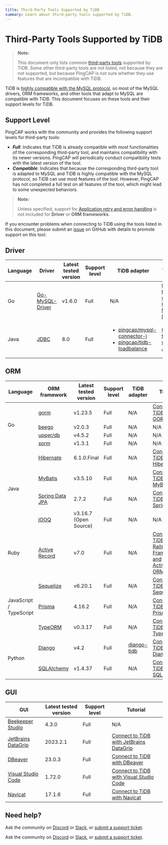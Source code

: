 ```yaml
---
title: Third-Party Tools Supported by TiDB
summary: Learn about third-party tools supported by TiDB.
---
```


# Third-Party Tools Supported by TiDB

> **Note:**
>
> This document only lists common [third-party tools](https://en.wikipedia.org/wiki/Third-party_source) supported by TiDB. Some other third-party tools are not listed, not because they are not supported, but because PingCAP is not sure whether they use features that are incompatible with TiDB.

TiDB is [highly compatible with the MySQL protocol](/mysql-compatibility.md), so most of the MySQL drivers, ORM frameworks, and other tools that adapt to MySQL are compatible with TiDB. This document focuses on these tools and their support levels for TiDB.

## Support Level

PingCAP works with the community and provides the following support levels for third-party tools:

- **_Full_**: Indicates that TiDB is already compatible with most functionalities of the corresponding third-party tool, and maintains compatibility with its newer versions. PingCAP will periodically conduct compatibility tests with the latest version of the tool.
- **_Compatible_**: Indicates that because the corresponding third-party tool is adapted to MySQL and TiDB is highly compatible with the MySQL protocol, so TiDB can use most features of the tool. However, PingCAP has not completed a full test on all features of the tool, which might lead to some unexpected behaviors.

> **Note:**
>
> Unless specified, support for [Application retry and error handling](/develop/dev-guide-transaction-troubleshoot.md#application-retry-and-error-handling) is not included for **Driver** or **ORM frameworks**.

If you encounter problems when connecting to TiDB using the tools listed in this document, please submit an [issue](https://github.com/pingcap/tidb/issues/new?assignees=&labels=type%2Fquestion&template=general-question.md) on GitHub with details to promote support on this tool.

## Driver

<table>
   <thead>
      <tr>
         <th>Language</th>
         <th>Driver</th>
         <th>Latest tested version</th>
         <th>Support level</th>
         <th>TiDB adapter</th>
         <th>Tutorial</th>
      </tr>
   </thead>
   <tbody>
      <tr>
         <td>Go</td>
         <td><a href="https://github.com/go-sql-driver/mysql" target="_blank" referrerpolicy="no-referrer-when-downgrade">Go-MySQL-Driver</a></td>
         <td>v1.6.0</td>
         <td>Full</td>
         <td>N/A</td>
         <td><a href="/tidb/v8.5/dev-guide-sample-application-golang-sql-driver">Connect to TiDB with Go-MySQL-Driver</a></td>
      </tr>
      <tr>
         <td>Java</td>
         <td><a href="https://dev.mysql.com/downloads/connector/j/" target="_blank" referrerpolicy="no-referrer-when-downgrade">JDBC</a></td>
         <td>8.0</td>
         <td>Full</td>
         <td>
            <ul>
               <li><a href="/tidb/v8.5/dev-guide-choose-driver-or-orm#java-drivers" data-href="/tidb/v8.5/dev-guide-choose-driver-or-orm#java-drivers">pingcap/mysql-connector-j</a></li>
               <li><a href="/tidb/v8.5/dev-guide-choose-driver-or-orm#tidb-loadbalance" data-href="/tidb/v8.5/dev-guide-choose-driver-or-orm#tidb-loadbalance">pingcap/tidb-loadbalance</a></li>
            </ul>
         </td>
         <td><a href="/tidb/v8.5/dev-guide-sample-application-java-jdbc">Connect to TiDB with JDBC</a></td>
      </tr>
   </tbody>
</table>

## ORM

<table>
   <thead>
      <tr>
         <th>Language</th>
         <th>ORM framework</th>
         <th>Latest tested version</th>
         <th>Support level</th>
         <th>TiDB adapter</th>
         <th>Tutorial</th>
      </tr>
   </thead>
   <tbody>
      <tr>
         <td rowspan="4">Go</td>
         <td><a href="https://github.com/go-gorm/gorm" target="_blank" referrerpolicy="no-referrer-when-downgrade">gorm</a></td>
         <td>v1.23.5</td>
         <td>Full</td>
         <td>N/A</td>
         <td><a href="/tidb/v8.5/dev-guide-sample-application-golang-gorm">Connect to TiDB with GORM</a></td>
      </tr>
      <tr>
         <td><a href="https://github.com/beego/beego" target="_blank" referrerpolicy="no-referrer-when-downgrade">beego</a></td>
         <td>v2.0.3</td>
         <td>Full</td>
         <td>N/A</td>
         <td>N/A</td>
      </tr>
      <tr>
         <td><a href="https://github.com/upper/db" target="_blank" referrerpolicy="no-referrer-when-downgrade">upper/db</a></td>
         <td>v4.5.2</td>
         <td>Full</td>
         <td>N/A</td>
         <td>N/A</td>
      </tr>
      <tr>
         <td><a href="https://gitea.com/xorm/xorm" target="_blank" referrerpolicy="no-referrer-when-downgrade">xorm</a></td>
         <td>v1.3.1</td>
         <td>Full</td>
         <td>N/A</td>
         <td>N/A</td>
      </tr>
      <tr>
         <td rowspan="4">Java</td>
         <td><a href="https://hibernate.org/orm/" target="_blank" referrerpolicy="no-referrer-when-downgrade">Hibernate</a></td>
         <td>6.1.0.Final</td>
         <td>Full</td>
         <td>N/A</td>
         <td><a href="/tidb/v8.5/dev-guide-sample-application-java-hibernate">Connect to TiDB with Hibernate</a></td>
      </tr>
      <tr>
         <td><a href="https://mybatis.org/mybatis-3/" target="_blank" referrerpolicy="no-referrer-when-downgrade">MyBatis</a></td>
         <td>v3.5.10</td>
         <td>Full</td>
         <td>N/A</td>
         <td><a href="/tidb/v8.5/dev-guide-sample-application-java-mybatis">Connect to TiDB with MyBatis</a></td>
      </tr>
      <tr>
         <td><a href="https://spring.io/projects/spring-data-jpa/" target="_blank" referrerpolicy="no-referrer-when-downgrade">Spring Data JPA</a></td>
         <td>2.7.2</td>
         <td>Full</td>
         <td>N/A</td>
         <td><a href="/tidb/v8.5/dev-guide-sample-application-java-spring-boot">Connect to TiDB with Spring Boot</a></td>
      </tr>
      <tr>
         <td><a href="https://github.com/jOOQ/jOOQ" target="_blank" referrerpolicy="no-referrer-when-downgrade">jOOQ</a></td>
         <td>v3.16.7 (Open Source)</td>
         <td>Full</td>
         <td>N/A</td>
         <td>N/A</td>
      </tr>
      <tr>
         <td>Ruby</td>
         <td><a href="https://guides.rubyonrails.org/active_record_basics.html" target="_blank" referrerpolicy="no-referrer-when-downgrade">Active Record</a></td>
         <td>v7.0</td>
         <td>Full</td>
         <td>N/A</td>
         <td><a href="/tidb/v8.5/dev-guide-sample-application-ruby-rails">Connect to TiDB with Rails Framework and ActiveRecord ORM</a></td>
      </tr>
      <tr>
         <td rowspan="3">JavaScript / TypeScript</td>
         <td><a href="https://sequelize.org/" target="_blank" referrerpolicy="no-referrer-when-downgrade">Sequelize</a></td>
         <td>v6.20.1</td>
         <td>Full</td>
         <td>N/A</td>
         <td><a href="/tidb/v8.5/dev-guide-sample-application-nodejs-sequelize">Connect to TiDB with Sequelize</a></td>
      </tr>
      <tr>
         <td><a href="https://www.prisma.io/" target="_blank" referrerpolicy="no-referrer-when-downgrade">Prisma</a></td>
         <td>4.16.2</td>
         <td>Full</td>
         <td>N/A</td>
         <td><a href="/tidb/v8.5/dev-guide-sample-application-nodejs-prisma">Connect to TiDB with Prisma</a></td>
      </tr>
      <tr>
         <td><a href="https://typeorm.io/" target="_blank" referrerpolicy="no-referrer-when-downgrade">TypeORM</a></td>
         <td>v0.3.17</td>
         <td>Full</td>
         <td>N/A</td>
         <td><a href="/tidb/v8.5/dev-guide-sample-application-nodejs-typeorm">Connect to TiDB with TypeORM</a></td>
      </tr>
      <tr>
         <td rowspan="2">Python</td>
         <td><a href="https://pypi.org/project/Django/" target="_blank" referrerpolicy="no-referrer-when-downgrade">Django</a></td>
         <td>v4.2</td>
         <td>Full</td>
         <td><a href="https://github.com/pingcap/django-tidb" target="_blank" referrerpolicy="no-referrer-when-downgrade">django-tidb</a></td>
         <td><a href="/tidb/v8.5/dev-guide-sample-application-python-django">Connect to TiDB with Django</a></td>
      </tr>
      <tr>
         <td><a href="https://www.sqlalchemy.org/" target="_blank" referrerpolicy="no-referrer-when-downgrade">SQLAlchemy</a></td>
         <td>v1.4.37</td>
         <td>Full</td>
         <td>N/A</td>
         <td><a href="/tidb/v8.5/dev-guide-sample-application-python-sqlalchemy">Connect to TiDB with SQLAlchemy</a></td>
      </tr>
   </tbody>
</table>

## GUI

| GUI                                                       | Latest tested version | Support level | Tutorial                                                                             |
|-----------------------------------------------------------|-----------------------|---------------|--------------------------------------------------------------------------------------|
| [Beekeeper Studio](https://www.beekeeperstudio.io/)       | 4.3.0                 | Full          | N/A                                                                                  |
| [JetBrains DataGrip](https://www.jetbrains.com/datagrip/) | 2023.2.1              | Full          | [Connect to TiDB with JetBrains DataGrip](/develop/dev-guide-gui-datagrip.md)        |
| [DBeaver](https://dbeaver.io/)                            | 23.0.3                | Full          | [Connect to TiDB with DBeaver](/develop/dev-guide-gui-dbeaver.md)                    |
| [Visual Studio Code](https://code.visualstudio.com/)      | 1.72.0                | Full          | [Connect to TiDB with Visual Studio Code](/develop/dev-guide-gui-vscode-sqltools.md) |
| [Navicat](https://www.navicat.com)                        | 17.1.6                | Full          | [Connect to TiDB with Navicat](/develop/dev-guide-gui-navicat.md) |

## Need help?

<CustomContent platform="tidb">

Ask the community on [Discord](https://discord.gg/DQZ2dy3cuc?utm_source=doc) or [Slack](https://slack.tidb.io/invite?team=tidb-community&channel=everyone&ref=pingcap-docs), or [submit a support ticket](/support.md).

</CustomContent>

<CustomContent platform="tidb-cloud">

Ask the community on [Discord](https://discord.gg/DQZ2dy3cuc?utm_source=doc) or [Slack](https://slack.tidb.io/invite?team=tidb-community&channel=everyone&ref=pingcap-docs), or [submit a support ticket](https://tidb.support.pingcap.com/).

</CustomContent>